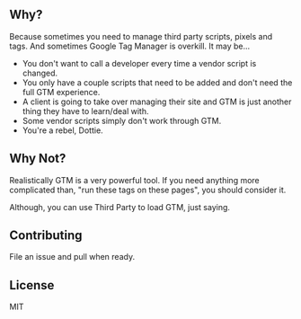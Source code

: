 ## Why?
Because sometimes you need to manage third party scripts, pixels and tags. And
sometimes Google Tag Manager is overkill. It may be...

- You don't want to call a developer every time a vendor script is changed.
- You only have a couple scripts that need to be added and don't need the full
GTM experience.
- A client is going to take over managing their site and GTM is just another
thing they have to learn/deal with.
- Some vendor scripts simply don't work through GTM.
- You're a rebel, Dottie.

## Why Not?
Realistically GTM is a very powerful tool. If you need anything more complicated
than, "run these tags on these pages", you should consider it.

Although, you can use Third Party to load GTM, just saying.

## Contributing
File an issue and pull when ready.

## License
MIT
